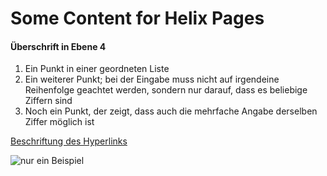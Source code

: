 # Some Content for Helix Pages
#### Überschrift in Ebene 4

1. Ein Punkt in einer geordneten Liste
2. Ein weiterer Punkt; bei der Eingabe muss nicht auf irgendeine Reihenfolge geachtet werden, sondern nur darauf, dass es beliebige Ziffern sind
1. Noch ein Punkt, der zeigt, dass auch die mehrfache Angabe derselben Ziffer möglich ist

[Beschriftung des Hyperlinks](https://de.wikipedia.org/ "Titel, der beim Überfahren mit der Maus angezeigt wird")

![nur ein Beispiel](https://upload.wikimedia.org/wikipedia/commons/d/d9/Example_de.jpg "Beispielbild")


